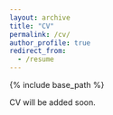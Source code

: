 ```yaml
---
layout: archive
title: "CV"
permalink: /cv/
author_profile: true
redirect_from:
  - /resume
---
```


{% include base_path %}

CV will be added soon.
